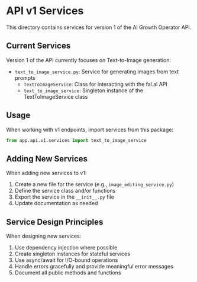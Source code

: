 # API v1 Services

This directory contains services for version 1 of the AI Growth Operator API.

## Current Services

Version 1 of the API currently focuses on Text-to-Image generation:

- `text_to_image_service.py`: Service for generating images from text prompts
  - `TextToImageService`: Class for interacting with the fal.ai API
  - `text_to_image_service`: Singleton instance of the TextToImageService class

## Usage

When working with v1 endpoints, import services from this package:

```python
from app.api.v1.services import text_to_image_service
```

## Adding New Services

When adding new services to v1:

1. Create a new file for the service (e.g., `image_editing_service.py`)
2. Define the service class and/or functions
3. Export the service in the `__init__.py` file
4. Update documentation as needed

## Service Design Principles

When designing new services:

1. Use dependency injection where possible
2. Create singleton instances for stateful services
3. Use async/await for I/O-bound operations
4. Handle errors gracefully and provide meaningful error messages
5. Document all public methods and functions 